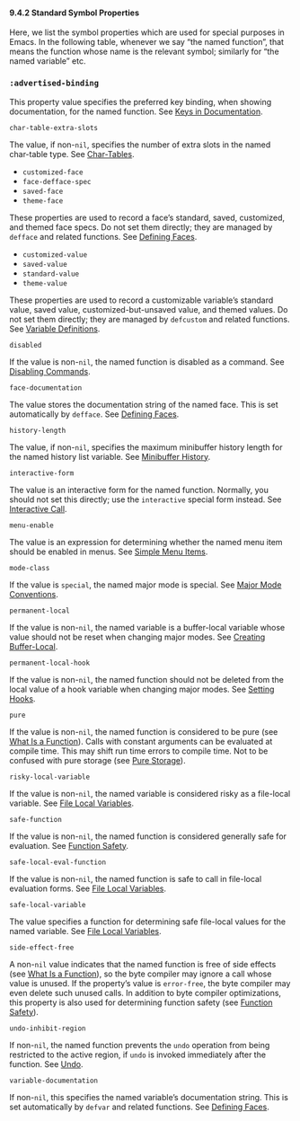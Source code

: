 

#### 9.4.2 Standard Symbol Properties

Here, we list the symbol properties which are used for special purposes in Emacs. In the following table, whenever we say “the named function”, that means the function whose name is the relevant symbol; similarly for “the named variable” etc.

### `:advertised-binding`

This property value specifies the preferred key binding, when showing documentation, for the named function. See [Keys in Documentation](Keys-in-Documentation.html).

`char-table-extra-slots`

The value, if non-`nil`, specifies the number of extra slots in the named char-table type. See [Char-Tables](Char_002dTables.html).

*   `customized-face`
*   `face-defface-spec`
*   `saved-face`
*   `theme-face`

These properties are used to record a face’s standard, saved, customized, and themed face specs. Do not set them directly; they are managed by `defface` and related functions. See [Defining Faces](Defining-Faces.html).

*   `customized-value`
*   `saved-value`
*   `standard-value`
*   `theme-value`

These properties are used to record a customizable variable’s standard value, saved value, customized-but-unsaved value, and themed values. Do not set them directly; they are managed by `defcustom` and related functions. See [Variable Definitions](Variable-Definitions.html).

`disabled`

If the value is non-`nil`, the named function is disabled as a command. See [Disabling Commands](Disabling-Commands.html).

`face-documentation`

The value stores the documentation string of the named face. This is set automatically by `defface`. See [Defining Faces](Defining-Faces.html).

`history-length`

The value, if non-`nil`, specifies the maximum minibuffer history length for the named history list variable. See [Minibuffer History](Minibuffer-History.html).

`interactive-form`

The value is an interactive form for the named function. Normally, you should not set this directly; use the `interactive` special form instead. See [Interactive Call](Interactive-Call.html).

`menu-enable`

The value is an expression for determining whether the named menu item should be enabled in menus. See [Simple Menu Items](Simple-Menu-Items.html).

`mode-class`

If the value is `special`, the named major mode is special. See [Major Mode Conventions](Major-Mode-Conventions.html).

`permanent-local`

If the value is non-`nil`, the named variable is a buffer-local variable whose value should not be reset when changing major modes. See [Creating Buffer-Local](Creating-Buffer_002dLocal.html).

`permanent-local-hook`

If the value is non-`nil`, the named function should not be deleted from the local value of a hook variable when changing major modes. See [Setting Hooks](Setting-Hooks.html).

`pure`

If the value is non-`nil`, the named function is considered to be pure (see [What Is a Function](What-Is-a-Function.html)). Calls with constant arguments can be evaluated at compile time. This may shift run time errors to compile time. Not to be confused with pure storage (see [Pure Storage](Pure-Storage.html)).

`risky-local-variable`

If the value is non-`nil`, the named variable is considered risky as a file-local variable. See [File Local Variables](File-Local-Variables.html).

`safe-function`

If the value is non-`nil`, the named function is considered generally safe for evaluation. See [Function Safety](Function-Safety.html).

`safe-local-eval-function`

If the value is non-`nil`, the named function is safe to call in file-local evaluation forms. See [File Local Variables](File-Local-Variables.html).

`safe-local-variable`

The value specifies a function for determining safe file-local values for the named variable. See [File Local Variables](File-Local-Variables.html).

`side-effect-free`

A non-`nil` value indicates that the named function is free of side effects (see [What Is a Function](What-Is-a-Function.html)), so the byte compiler may ignore a call whose value is unused. If the property’s value is `error-free`, the byte compiler may even delete such unused calls. In addition to byte compiler optimizations, this property is also used for determining function safety (see [Function Safety](Function-Safety.html)).

`undo-inhibit-region`

If non-`nil`, the named function prevents the `undo` operation from being restricted to the active region, if `undo` is invoked immediately after the function. See [Undo](Undo.html).

`variable-documentation`

If non-`nil`, this specifies the named variable’s documentation string. This is set automatically by `defvar` and related functions. See [Defining Faces](Defining-Faces.html).
